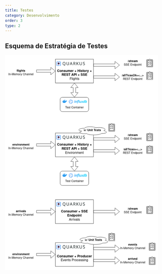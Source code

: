 ```yaml
---
title: Testes
category: Desenvolvimento
order: 3
type: 2
---
```


## Esquema de Estratégia de Testes

![Alt text](/images/posts/es_tests.png?raw=true "Title")